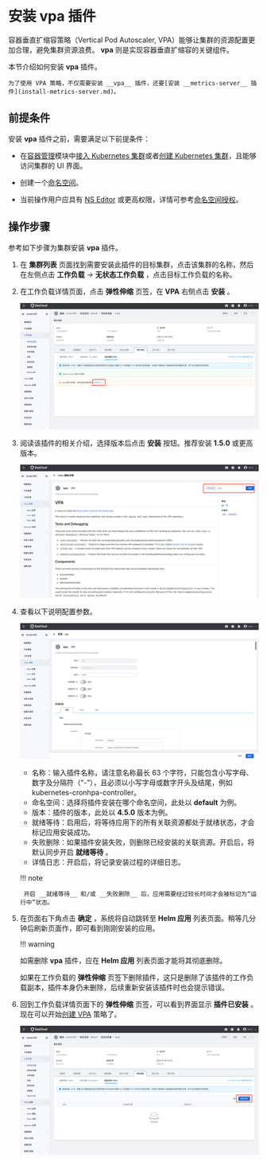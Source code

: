 # 安装 vpa 插件

容器垂直扩缩容策略（Vertical Pod Autoscaler, VPA）能够让集群的资源配置更加合理，避免集群资源浪费。 __vpa__ 则是实现容器垂直扩缩容的关键组件。

本节介绍如何安装 __vpa__ 插件。

    为了使用 VPA 策略，不仅需要安装 __vpa__ 插件，还要[安装 __metrics-server__ 插件](install-metrics-server.md)。

## 前提条件

安装 __vpa__ 插件之前，需要满足以下前提条件：

- 在[容器管理](../../intro/index.md)模块中[接入 Kubernetes 集群](../clusters/integrate-cluster.md)或者[创建 Kubernetes 集群](../clusters/create-cluster.md)，且能够访问集群的 UI 界面。

- 创建一个[命名空间](../namespaces/createns.md)。

- 当前操作用户应具有 [NS Editor](../permissions/permission-brief.md#ns-editor) 或更高权限，详情可参考[命名空间授权](../namespaces/createns.md)。

## 操作步骤

参考如下步骤为集群安装 __vpa__ 插件。

1. 在 __集群列表__ 页面找到需要安装此插件的目标集群，点击该集群的名称，然后在左侧点击 __工作负载__ -> __无状态工作负载__ ，点击目标工作负载的名称。

2. 在工作负载详情页面，点击 __弹性伸缩__ 页签，在 __VPA__ 右侧点击 __安装__ 。

    ![工作负载](images/install-vpa-01.png)
3. 阅读该插件的相关介绍，选择版本后点击 __安装__ 按钮。推荐安装 __1.5.0__ 或更高版本。

    ![工作负载](images/install-vpa-02.png)
4. 查看以下说明配置参数。

    ![工作负载](images/install-vpa-04.png)
    - 名称：输入插件名称，请注意名称最长 63 个字符，只能包含小写字母、数字及分隔符（“-”），且必须以小写字母或数字开头及结尾，例如 kubernetes-cronhpa-controller。
    - 命名空间：选择将插件安装在哪个命名空间，此处以 __default__ 为例。
    - 版本：插件的版本，此处以 __4.5.0__ 版本为例。
    - 就绪等待：启用后，将等待应用下的所有关联资源都处于就绪状态，才会标记应用安装成功。
    - 失败删除：如果插件安装失败，则删除已经安装的关联资源。开启后，将默认同步开启 __就绪等待__ 。
    - 详情日志：开启后，将记录安装过程的详细日志。

    !!! note

        开启 __就绪等待__ 和/或 __失败删除__ 后，应用需要经过较长时间才会被标记为“运行中”状态。

5. 在页面右下角点击 __确定__ ，系统将自动跳转至 __Helm 应用__ 列表页面。稍等几分钟后刷新页面作，即可看到刚刚安装的应用。

    !!! warning

    如需删除 __vpa__ 插件，应在 __Helm 应用__ 列表页面才能将其彻底删除。

    如果在工作负载的 __弹性伸缩__ 页签下删除插件，这只是删除了该插件的工作负载副本，插件本身仍未删除，后续重新安装该插件时也会提示错误。

6. 回到工作负载详情页面下的 __弹性伸缩__ 页签，可以看到界面显示 __插件已安装__ 。现在可以开始[创建 VPA](create-vpa.md) 策略了。

    ![工作负载.png](images/install-vpa-03.png)
